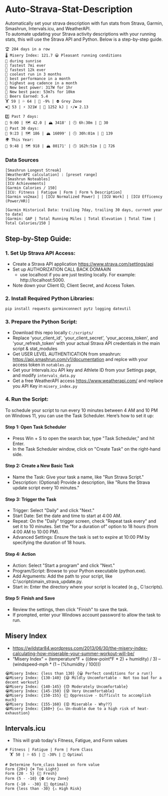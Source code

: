 # Auto-Strava-Stat-Description
Automatically set your strava description with fun stats from Strava, Garmin, Smashrun, Intervals.icu, and WeatherAPI.  
To automate updating your Strava activity descriptions with your running stats, this will use the Strava API and Python. Below is a step-by-step guide.
```
🏆 284 days in a row
🌡️ Misery Index: 121.7 😀 Pleasant running conditions
🏅 during sunrise
🏅 fastest 7mi ever
🏅 fastest 12k ever
🏅 coolest run in 3 months
🏅 best performance in a month
🏅 highest avg cadence in a month
🏅 New best power: 317W for 1hr
🏅 New best pace: 53m7s for 10km
🍺 Beers Earned: 5.4
🏋️ 59 | 💦 64 | 🗿 -9% | ⛔ Grey Zone
❤️‍🔥 53 | ⚡ 321W | 💼 1252 kJ | ⚡/❤️ 2.13

7️⃣ Past 7 days:
🏃 9:00 | 🗺️ 42.0 | 🏔️ 3418' | 🕓 6h:30m | 🍺 30
📅 Past 30 days:
🏃 9:23 | 🗺️ 186 | 🏔️ 16099' | 🕓 30h:01m | 🍺 139
🌍 This Year:
🏃 9:48 | 🗺️ 918 | 🏔️ 80171' | 🕓 162h:51m | 🍺 726
```
### Data Sources
```
[Smashrun Longest Streak] 
[WeatherAPI calculation] : [preset range] 
[Smashrun Noteables]
[ICU Achievements]
[Garmin Calories / 150] 
[ICU: Fitness | Fatigue | Form | Form % Description]
[Garmin vo2max] | [ICU Normalized Power] | [ICU Work] | [ICU Efficency (Power/HR)]

[Garmin Historical Data: trailing 7day, trailing 30 days, current year to date]
[Garmin: GAP | Total Running Miles | Total Elevation | Total Time | Total Calories/150 ]
```
## Step-by-Step Guide:
### 1. Set Up Strava API Access: 
* Create a Strava API application https://www.strava.com/settings/api
* Set up AUTHORIZATION CALL BACK DOMAAIN
  * use localhost if you are just testing locally. For example: http://localhost:5000.
* Note down your Client ID, Client Secret, and Access Token.

### 2. Install Required Python Libraries:
``` bash
pip install requests garminconnect pytz logging dateutil
```
### 3. Prepare the Python Script:
* Download this repo locally `C:/scripts/`
* Replace 'your_client_id', 'your_client_secret', 'your_access_token', and 'your_refresh_token' with your actual Strava API credentials in the main script & stat_modules
* Get USER LEVEL AUTHENTICATION from smashrun: https://api.smashrun.com/v1/documentation and replce with your access token in `notables.py`
* Get your Intervals.icu API key and Athlete ID from your Settings page, and modify `intervals_data.py`
* Get a free WeatherAPI access https://www.weatherapi.com/ and replace you API Key in `misery_index.py`

### 4. Run the Script:
To schedule your script to run every 10 minutes between 4 AM and 10 PM on Windows 11, you can use the Task Scheduler. Here’s how to set it up:
#### Step 1: Open Task Scheduler
  * Press Win + S to open the search bar, type "Task Scheduler," and hit Enter.
  * In the Task Scheduler window, click on "Create Task" on the right-hand side.
#### Step 2: Create a New Basic Task
  * Name the Task: Give your task a name, like "Run Strava Script."
  * Description: (Optional) Provide a description, like "Runs the Strava update script every 10 minutes."
#### Step 3: Trigger the Task
  * Trigger: Select "Daily" and click "Next."
  * Start Date: Set the date and time to start at 4:00 AM.
  * Repeat: On the "Daily" trigger screen, check "Repeat task every" and set it to 10 minutes. Set the "for a duration of" option to 18 hours (from 4:00 AM to 10:00 PM).
  * Advanced Settings: Ensure the task is set to expire at 10:00 PM by specifying the duration of 18 hours.
#### Step 4: Action
  * Action: Select "Start a program" and click "Next."
  * Program/Script: Browse to your Python executable (python.exe).
  * Add Arguments: Add the path to your script, like C:\scripts\main_strava_update.py.
  * Start in: Enter the directory where your script is located (e.g., C:\scripts).
#### Step 5: Finish and Save
  * Review the settings, then click "Finish" to save the task.
  * If prompted, enter your Windows account password to allow the task to run.

## Misery Index
* https://wildstar84.wordpress.com/2013/06/30/the-misery-index-calculating-how-miserable-your-summer-workout-will-be/
* “Misery Index” = (temperature°F + ((dew-point°F * 2) + humidity) / 3) – (windspeed-mph * (1 – (%humidity / 100)))
```
😭Misery Index: {less than 130} {😀 Perfect conditions for a run!}
😭Misery Index: {130-140} {😅 Mildly Uncomfortable - Not too bad for a decent workout}
😭Misery Index: {140-145} {😓 Moderately Uncomfortable}
😭Misery Index: {145-150} {😰 Very Uncomfortable}
😭Misery Index: {150-155} {🥵 Oppressive - Difficult to accomplish much}
😭Misery Index: {155-160} {😡 Miserable - Why??}
😭Misery Index: {160+} {☠️⚠️ Un-doable due to a high risk of heat-exhaustion}
```

## Intervals.icu
* This will grab today's Fitness, Fatigue, and Form values
```
# Fitness | Fatigue | Form | Form Class
  🏋️ 50 | 💦 65 | 🗿 -30% | 🦾 Optimal

# Determine form_class based on form value
Form {20+} {❄️ Too Light}
Form {20 - 5} {🏁 Fresh}
Form {5 - -10} {⛔ Grey Zone}
Form {-10 - -30} {🦾 Optimal}
Form {less than -30} {⚠️ High Risk}
```
